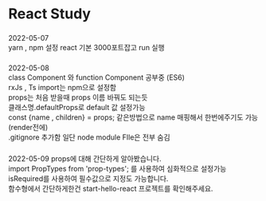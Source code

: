 
<h1>React Study</h1>

###
2022-05-07
<br/>
yarn , npm 설정
react 기본 3000포트잡고 run 실행
###

###
2022-05-08
<br/>
class Component 와  function Component 공부중 (ES6)
<br/>
rxJs , Ts import는 npm으로 설정함
<br/>
props는 처음 받을때 props 이름 바꿔도 되는듯
<br/>
클래스명.defaultProps로 default 값 설정가능
<br/>
const {name , children} = props; 같은방법으로 name 매핑해서 한번에주기도 가능 (render전에)
<br/>
.gitignore 추가함 일단 node module FIle은 전부 숨김
###
###
2022-05-09
props에 대해 간단하게 알아봤습니다.
<br/>
import PropTypes from 'prop-types'; 를 사용하여 심화적으로 설정가능
<br/>
isRequired를 사용하여 필수값으로 지정도 가능합니다.
<br/>
함수형에서 간단하게한건 start-hello-react 프로젝트를 확인해주세요.
###
